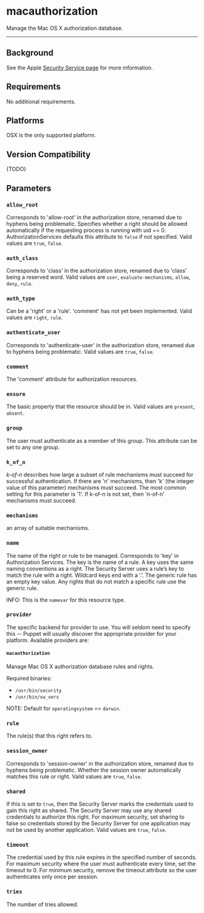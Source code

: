macauthorization
================

Manage the Mac OS X authorization database. 

* * *

Background
----------

See the Apple [Security Service
page](http://developer.apple.com/documentation/Security/Conceptual/Security_Overview/Security_Services/chapter_4_section_5.html)
for more information.

Requirements
------------

No additional requirements.

Platforms
---------

OSX is the only supported platform.

Version Compatibility
---------------------

{TODO}

Parameters
----------

### `allow_root`

Corresponds to 'allow-root' in the authorization store, renamed due
to hyphens being problematic. Specifies whether a right should be
allowed automatically if the requesting process is running with uid ==
0. AuthorizationServices defaults this attribute to `false` if not
specified. Valid values are `true`, `false`.

### `auth_class`

Corresponds to 'class' in the authorization store, renamed due to
'class' being a reserved word. Valid values are `user`,
`evaluate-mechanisms`, `allow`, `deny`, `rule`.

### `auth_type`

Can be a 'right' or a 'rule'. 'comment' has not yet been
implemented. Valid values are `right`, `rule`.

### `authenticate_user`

Corresponds to 'authenticate-user' in the authorization store,
renamed due to hyphens being problematic. Valid values are `true`,
`false`.

### `comment`

The 'comment' attribute for authorization resources.

### `ensure`

The basic property that the resource should be in. Valid values are
`present`, `absent`.

### `group`

The user must authenticate as a member of this group. This
attribute can be set to any one group.

### `k_of_n`

*k-of-n* describes how large a subset of rule mechanisms must succeed
for successful authentication. If there are 'n' mechanisms, then
'k' (the integer value of this parameter) mechanisms must succeed.
The most common setting for this parameter is '1'. If k-of-n is not
set, then 'n-of-n' mechanisms must succeed.

### `mechanisms`

an array of suitable mechanisms.

### `name`

The name of the right or rule to be managed. Corresponds to 'key'
in Authorization Services. The key is the name of a rule. A key
uses the same naming conventions as a right. The Security Server
uses a rule’s key to match the rule with a right. Wildcard keys end
with a ‘.’. The generic rule has an empty key value. Any rights
that do not match a specific rule use the generic rule.

INFO: This is the `namevar` for this resource type.

### `provider`

The specific backend for provider to use. You will seldom need to
specify this -- Puppet will usually discover the appropriate
provider for your platform. Available providers are:

#### `macauthorization`

Manage Mac OS X authorization database rules and rights.

Required binaries:

* `/usr/bin/security`
* `/usr/bin/sw_vers`

NOTE: Default for `operatingsystem` == `darwin`.

### `rule`

The rule(s) that this right refers to.

### `session_owner`

Corresponds to 'session-owner' in the authorization store, renamed
due to hyphens being problematic. Whether the session owner
automatically matches this rule or right. Valid values are `true`,
`false`.

### `shared`

If this is set to `true`, then the Security Server marks the
credentials used to gain this right as shared. The Security Server
may use any shared credentials to authorize this right. For maximum
security, set sharing to false so credentials stored by the
Security Server for one application may not be used by another
application. Valid values are `true`, `false`.

### `timeout`

The credential used by this rule expires in the specified number of
seconds. For maximum security where the user must authenticate
every time, set the timeout to 0. For minimum security, remove the
timeout attribute so the user authenticates only once per session.

### `tries`

The number of tries allowed.
